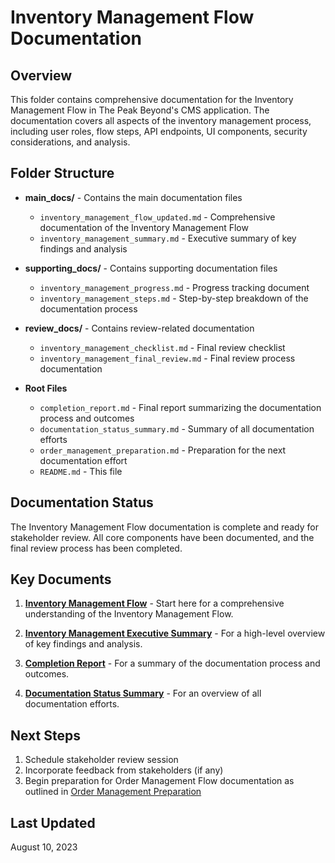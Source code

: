 # Inventory Management Flow Documentation

## Overview

This folder contains comprehensive documentation for the Inventory Management Flow in The Peak Beyond's CMS application. The documentation covers all aspects of the inventory management process, including user roles, flow steps, API endpoints, UI components, security considerations, and analysis.

## Folder Structure

- **main_docs/** - Contains the main documentation files
  - `inventory_management_flow_updated.md` - Comprehensive documentation of the Inventory Management Flow
  - `inventory_management_summary.md` - Executive summary of key findings and analysis

- **supporting_docs/** - Contains supporting documentation files
  - `inventory_management_progress.md` - Progress tracking document
  - `inventory_management_steps.md` - Step-by-step breakdown of the documentation process

- **review_docs/** - Contains review-related documentation
  - `inventory_management_checklist.md` - Final review checklist
  - `inventory_management_final_review.md` - Final review process documentation

- **Root Files**
  - `completion_report.md` - Final report summarizing the documentation process and outcomes
  - `documentation_status_summary.md` - Summary of all documentation efforts
  - `order_management_preparation.md` - Preparation for the next documentation effort
  - `README.md` - This file

## Documentation Status

The Inventory Management Flow documentation is complete and ready for stakeholder review. All core components have been documented, and the final review process has been completed.

## Key Documents

1. **[Inventory Management Flow](main_docs/inventory_management_flow_updated.md)** - Start here for a comprehensive understanding of the Inventory Management Flow.

2. **[Inventory Management Executive Summary](main_docs/inventory_management_summary.md)** - For a high-level overview of key findings and analysis.

3. **[Completion Report](completion_report.md)** - For a summary of the documentation process and outcomes.

4. **[Documentation Status Summary](documentation_status_summary.md)** - For an overview of all documentation efforts.

## Next Steps

1. Schedule stakeholder review session
2. Incorporate feedback from stakeholders (if any)
3. Begin preparation for Order Management Flow documentation as outlined in [Order Management Preparation](order_management_preparation.md)

## Last Updated

August 10, 2023 